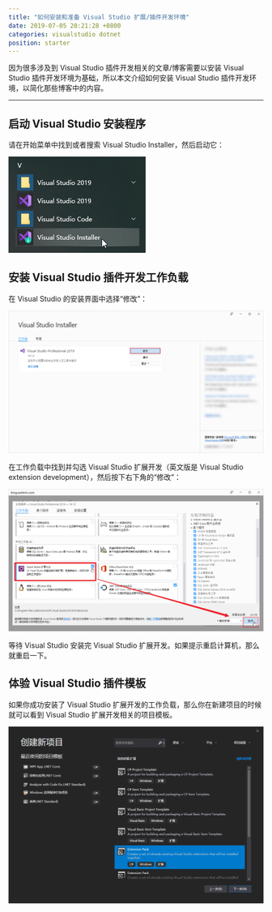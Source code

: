 ```yaml
---
title: "如何安装和准备 Visual Studio 扩展/插件开发环境"
date: 2019-07-05 20:21:28 +0800
categories: visualstudio dotnet
position: starter
---
```


因为很多涉及到 Visual Studio 插件开发相关的文章/博客需要以安装 Visual Studio 插件开发环境为基础，所以本文介绍如何安装 Visual Studio 插件开发环境，以简化那些博客中的内容。

---

## 启动 Visual Studio 安装程序

请在开始菜单中找到或者搜索 Visual Studio Installer，然后启动它：

![找到并且启动 Visual Studio Installer](/static/posts/2019-07-05-20-10-40.png)

## 安装 Visual Studio 插件开发工作负载

在 Visual Studio 的安装界面中选择“修改”：

![修改](/static/posts/2019-07-05-20-12-15.png)

在工作负载中找到并勾选 Visual Studio 扩展开发（英文版是 Visual Studio extension development），然后按下右下角的“修改”： 

![勾选 Visual Studio 扩展开发负载](/static/posts/2019-07-05-20-17-03.png)

等待 Visual Studio 安装完 Visual Studio 扩展开发。如果提示重启计算机，那么就重启一下。

## 体验 Visual Studio 插件模板

如果你成功安装了 Visual Studio 扩展开发的工作负载，那么你在新建项目的时候就可以看到 Visual Studio 扩展开发相关的项目模板。

![Visual Studio 扩展开发相关模板](/static/posts/2019-07-05-20-20-14.png)
